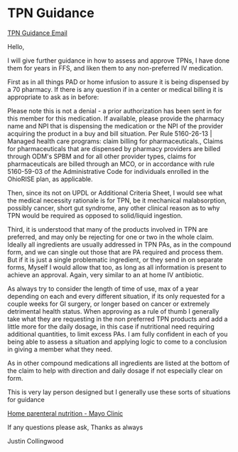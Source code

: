 # TPN Guidance

[TPN Guidance Email](https://mygainwell-my.sharepoint.com/:u:/r/personal/christopher_nguyen_gainwelltechnologies_com/Documents/Evergreen/Emails/Processing%20TPN%20medications.msg?csf=1&web=1&e=zGViQA)

Hello,

I will give further guidance in how to assess and approve TPNs, I have done them for years in FFS, and liken them to any non-preferred IV medication.
 
First as in all things PAD or home infusion to assure it is being dispensed by a 70 pharmacy. If there is any question if in a center or medical billing it is appropriate to ask as in before:
 
Please note this is not a denial - a prior authorization has been sent in for this member for this medication. If available, please provide the pharmacy name and NPI that is dispensing the medication or the NPI of the provider acquiring the product in a buy and bill situation. Per Rule 5160-26-13 | Managed health care programs: claim billing for pharmaceuticals., Claims for pharmaceuticals that are dispensed by pharmacy providers are billed through ODM's SPBM and for all other provider types, claims for pharmaceuticals are billed through an MCO, or in accordance with rule 5160-59-03 of the Administrative Code for individuals enrolled in the OhioRISE plan, as applicable.
 
Then, since its not on UPDL or Additional Criteria Sheet, I would see what the medical necessity rationale is for TPN, be it mechanical malabsorption, possibly cancer, short gut syndrome, any other clinical reason as to why TPN would be required as opposed to solid/liquid ingestion.
 
Third, it is understood that many of the products involved in TPN are preferred, and may only be rejecting for one or two in the whole claim. Ideally all ingredients are usually addressed in TPN PAs, as in the compound form, and we can single out those that are PA required and process them. But if it is just a single problematic ingredient, or they send in on separate forms, Myself I would allow that too, as long as all information is present to achieve an approval. Again, very similar to an at home IV antibiotic.
 
As always try to consider the length of time of use, max of a year depending on each and every different situation, if its only requested for a couple weeks for GI surgery, or longer based on cancer or extremely detrimental health status.  When approving as a rule of thumb I generally take what they are requesting in the non preferred TPN products and add a little more for the daily dosage, in this case if nutritional need requiring additional quantities, to limit excess PAs. I am fully confident in each of you being able to assess a situation and applying logic to come to a conclusion in giving a member what they need.
 
As in other compound medications all ingredients are listed at the bottom of the claim to help with direction and daily dosage if not especially clear on form.
 
This is very lay person designed but I generally use these sorts of situations for guidance

[Home parenteral nutrition - Mayo Clinic](https://www.mayoclinic.org/tests-procedures/total-parenteral-nutrition/about/pac-20385081)
 
If any questions please ask, Thanks as always
 
Justin Collingwood

